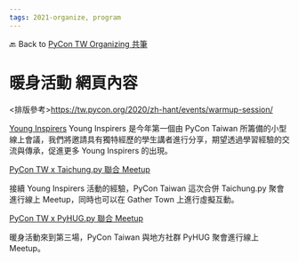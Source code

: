 ```yaml
---
tags: 2021-organize, program
---
```


🔙 Back to [PyCon TW Organizing 共筆](https://hackmd.io/@pycontw/SyG5_GrED/https%3A%2F%2Fhackmd.io%2F%40pycontw%2FByi2hyM9w)

# 暖身活動 網頁內容

<排版參考>https://tw.pycon.org/2020/zh-hant/events/warmup-session/


[Young Inspirers](https://tw.pycon.org/2021/zh-hant/conference/young-inspirers)
Young Inspirers 是今年第一個由 PyCon Taiwan 所籌備的小型線上會議，我們將邀請具有獨特經歷的學生講者進行分享，期望透過學習經驗的交流與傳承，促進更多 Young Inspirers 的出現。


[PyCon TW x Taichung.py 聯合 Meetup](對應的網頁連結)

接續 Young Inspirers 活動的經驗，PyCon Taiwan 這次合併 Taichung.py 聚會進行線上 Meetup，同時也可以在 Gather Town 上進行虛擬互動。



[PyCon TW x PyHUG.py 聯合 Meetup](對應的網頁連結)

暖身活動來到第三場，PyCon Taiwan 與地方社群 PyHUG 聚會進行線上 Meetup。